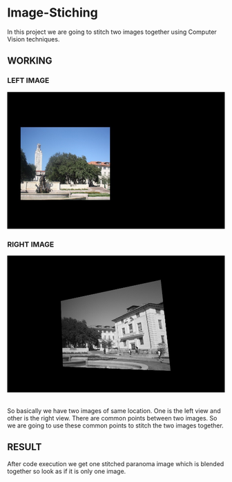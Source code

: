 # Image-Stiching
In this project we are going to stitch two images together using Computer Vision techniques.


## WORKING
### LEFT IMAGE
![alt text](https://github.com/Rahulllkumarrr/Image-Stiching/blob/master/left.jpg)
### RIGHT IMAGE
![alt text](https://github.com/Rahulllkumarrr/Image-Stiching/blob/master/right.jpg)
<br>
<br>

So basically we have two images of same location.
One is the left view and other is the right view.
There are common points between two images.
So we are going to use these common points to stitch the two images together.


## RESULT

After code execution we get one stitched paranoma image which is blended together so look as if it is only one image.
